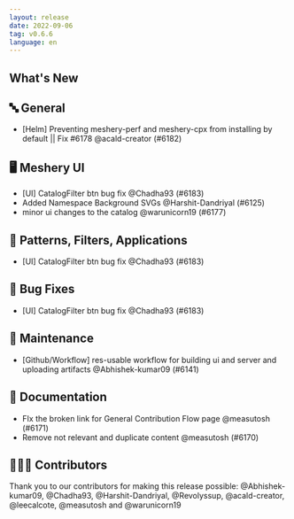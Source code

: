 ```yaml
---
layout: release
date: 2022-09-06
tag: v0.6.6
language: en
---
```


## What's New

## 🔤 General

- [Helm] Preventing meshery-perf and meshery-cpx from installing by default || Fix #6178 @acald-creator (#6182)

## 🖥 Meshery UI

- [UI] CatalogFilter btn bug fix @Chadha93 (#6183)
- Added Namespace Background SVGs @Harshit-Dandriyal (#6125)
- minor ui changes to the catalog @warunicorn19 (#6177)

## 🔋 Patterns, Filters, Applications

- [UI] CatalogFilter btn bug fix @Chadha93 (#6183)

## 🐛 Bug Fixes

- [UI] CatalogFilter btn bug fix @Chadha93 (#6183)

## 🧰 Maintenance

- [Github/Workflow] res-usable workflow for building ui and server and uploading artifacts @Abhishek-kumar09 (#6141)

## 📖 Documentation

- FIx the broken link for General Contribution Flow page @measutosh (#6171)
- Remove not relevant and duplicate content @measutosh (#6170)

## 👨🏽‍💻 Contributors

Thank you to our contributors for making this release possible:
@Abhishek-kumar09, @Chadha93, @Harshit-Dandriyal, @Revolyssup, @acald-creator, @leecalcote, @measutosh and @warunicorn19
